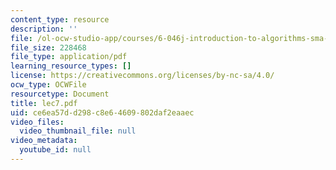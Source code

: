 ```yaml
---
content_type: resource
description: ''
file: /ol-ocw-studio-app/courses/6-046j-introduction-to-algorithms-sma-5503-fall-2005/ce6ea57dd298c8e64609802daf2eaaec_lec7.pdf
file_size: 228468
file_type: application/pdf
learning_resource_types: []
license: https://creativecommons.org/licenses/by-nc-sa/4.0/
ocw_type: OCWFile
resourcetype: Document
title: lec7.pdf
uid: ce6ea57d-d298-c8e6-4609-802daf2eaaec
video_files:
  video_thumbnail_file: null
video_metadata:
  youtube_id: null
---
```

